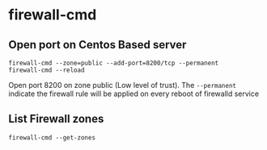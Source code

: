 # firewall-cmd 

## Open port on Centos Based server 
```
firewall-cmd --zone=public --add-port=8200/tcp --permanent 
firewall-cmd --reload
```
Open port 8200 on zone public (Low level of trust). The `--permanent` indicate the firewall rule will be applied on every reboot of firewalld service 

## List Firewall zones 
```
firewall-cmd --get-zones 
```

